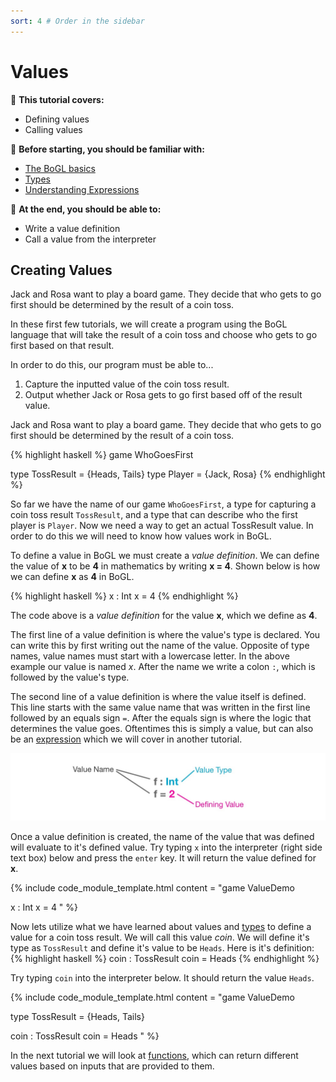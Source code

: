 ```yaml
---
sort: 4 # Order in the sidebar
---
```


# Values

:leaves: **This tutorial covers:**
- Defining values
- Calling values

:seedling: **Before starting, you should be familiar with:**
- [The BoGL basics](./GettingStarted.md)
- [Types](./types)
- [Understanding Expressions](./expressions)

:deciduous_tree: **At the end, you should be able to:**
- Write a value definition
- Call a value from the interpreter


## Creating Values

Jack and Rosa want to play a board game. They decide that who gets to go first should be determined by the result of a coin toss.

In these first few tutorials, we will create a program using the BoGL language that will take the result of a coin toss and choose who gets to go first based on that result.

In order to do this, our program must be able to...

1. Capture the inputted value of the coin toss result.
2. Output whether Jack or Rosa gets to go first based off of the result value.


Jack and Rosa want to play a board game. They decide that who gets to go first should be determined by the result of a coin toss.

{% highlight haskell %}
game WhoGoesFirst

type TossResult = {Heads, Tails}
type Player = {Jack, Rosa}
{% endhighlight %}

So far we have the name of our game `WhoGoesFirst`, a type for capturing a coin toss result `TossResult`, and a type that can describe who the first player is `Player`. Now we need a way to get an actual TossResult value. In order to do this we will need to know how values work in BoGL.

To define a value in BoGL we must create a *value definition*. We can define the value of **x** to be **4** in mathematics by writing **x = 4**. Shown below is how we can define **x** as **4** in BoGL.

{% highlight haskell %}
x : Int
x = 4
{% endhighlight %}

The code above is a *value definition* for the value **x**, which we define as **4**.

The first line of a value definition is where the value's type is declared. You can write this by first writing out the name of the value. Opposite of type names, value names must start with a lowercase letter. In the above example our value is named _x_. After the name we write a colon `:`, which is followed by the value's type.

The second line of a value definition is where the value itself is defined. This line starts with the same value name that was written in the first line followed by an equals sign `=`. After the equals sign is where the logic that determines the value goes. Oftentimes this is simply a value, but can also be an [expression](./expressions) which we will cover in another tutorial.

![Anatomy of a value definition](../imgs/values-value-definition-anatomy.jpg)

Once a value definition is created, the name of the value that was defined will evaluate to it's defined value. Try typing `x` into the interpreter (right side text box) below and press the `enter` key. It will return the value defined for **x**.

{% include code_module_template.html
content = "game ValueDemo

x : Int
x = 4
"
%}

Now lets utilize what we have learned about values and [types](./types) to define a value for a coin toss result.
We will call this value _coin_. We will define it's type as `TossResult` and define it's value to be `Heads`. Here is it's definition:
{% highlight haskell %}
coin : TossResult
coin = Heads
{% endhighlight %}

Try typing `coin` into the interpreter below. It should return the value `Heads`.

{% include code_module_template.html
content = "game ValueDemo

type TossResult = {Heads, Tails}

coin : TossResult
coin = Heads
"
%}

In the next tutorial we will look at [functions](./functions), which can return different values based on inputs that are provided to them.
